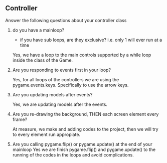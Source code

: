 
## Controller

Answer the following questions about your controller class

1. do you have a mainloop?
    * if you have sub loops, are they exclusive? i.e. only 1 will ever run at a time
    
    Yes, we have a loop to the main controls supported by a while loop inside the class of 
    the Game.  

2. Are you responding to events first in your loop?

   Yes, for all loops of the controllers we are using the pygame.events.keys. Specifically 
   to use the arrow keys.

3. Are you updating models after events?

   Yes, we are updating models after the events. 

4. Are you re-drawing the background, THEN each screen element every frame?

   At measure, we make and adding codes to the project, then we will try to every element 
   run appropiate. 
    
5. Are you calling pygame.flip() or pygame.update() at the end of your mainloop
   Yes we are finish pygame.flip() and pygame.update() to the running of the codes in the 
   loops and avoid complications.
